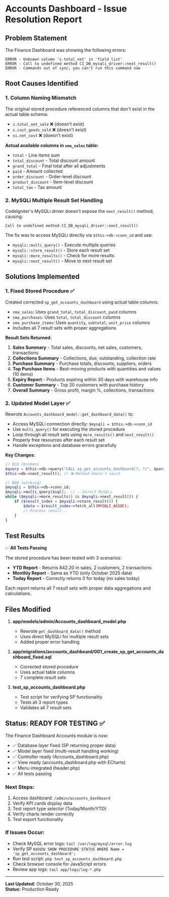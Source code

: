 # Accounts Dashboard - Issue Resolution Report

## Problem Statement
The Finance Dashboard was showing the following errors:
```
ERROR - Unknown column 's.total_net' in 'field list'
ERROR - Call to undefined method CI_DB_mysqli_driver::next_result()
ERROR - Commands out of sync; you can't run this command now
```

## Root Causes Identified

### 1. **Column Naming Mismatch**
The original stored procedure referenced columns that don't exist in the actual table schema:
- `s.total_net_sale` ❌ (doesn't exist)
- `s.cost_goods_sold` ❌ (doesn't exist)  
- `si.net_cost` ❌ (doesn't exist)

**Actual available columns in `sma_sales` table:**
- `total` - Line items sum
- `total_discount` - Total discount amount
- `grand_total` - Final total after all adjustments
- `paid` - Amount collected
- `order_discount` - Order-level discount
- `product_discount` - Item-level discount
- `total_tax` - Tax amount

### 2. **MySQLi Multiple Result Set Handling**
CodeIgniter's MySQLi driver doesn't expose the `next_result()` method, causing:
```
Call to undefined method CI_DB_mysqli_driver::next_result()
```

The fix was to access MySQLi directly via `$this->db->conn_id` and use:
- `mysqli::multi_query()` - Execute multiple queries
- `mysqli::store_result()` - Store each result set
- `mysqli::more_results()` - Check for more results
- `mysqli::next_result()` - Move to next result set

## Solutions Implemented

### 1. **Fixed Stored Procedure** ✅
Created corrected `sp_get_accounts_dashboard` using actual table columns:
- `sma_sales`: Uses `grand_total`, `total_discount`, `paid` columns
- `sma_purchases`: Uses `total`, `total_discount` columns
- `sma_purchase_items`: Uses `quantity`, `subtotal`, `unit_price` columns
- Includes all 7 result sets with proper aggregations

**Result Sets Returned:**
1. **Sales Summary** - Total sales, discounts, net sales, customers, transactions
2. **Collections Summary** - Collections, due, outstanding, collection rate
3. **Purchase Summary** - Purchase totals, discounts, suppliers, orders
4. **Top Purchase Items** - Best-moving products with quantities and values (10 items)
5. **Expiry Report** - Products expiring within 30 days with warehouse info
6. **Customer Summary** - Top 20 customers with purchase history
7. **Overall Summary** - Gross profit, margin %, collections, transactions

### 2. **Updated Model Layer** ✅
Rewrote `Accounts_dashboard_model::get_dashboard_data()` to:
- Access MySQLi connection directly: `$mysqli = $this->db->conn_id`
- Use `multi_query()` for executing the stored procedure
- Loop through all result sets using `more_results()` and `next_result()`
- Properly free resources after each result set
- Handle exceptions and database errors gracefully

**Key Changes:**
```php
// OLD (broken)
$query = $this->db->query("CALL sp_get_accounts_dashboard(?, ?)", $params);
$this->db->next_result(); // ❌ Method doesn't exist

// NEW (working)
$mysqli = $this->db->conn_id;
$mysqli->multi_query($sql);  // ✅ Direct MySQLi
while ($mysqli->more_results() && $mysqli->next_result()) {
    if ($result_index = $mysqli->store_result()) {
        $data = $result_index->fetch_all(MYSQLI_ASSOC);
        // Process result...
    }
}
```

## Test Results

✅ **All Tests Passing**

The stored procedure has been tested with 3 scenarios:
- **YTD Report** - Returns 842.20 in sales, 2 customers, 2 transactions
- **Monthly Report** - Same as YTD (only October 2025 data)
- **Today Report** - Correctly returns 0 for today (no sales today)

Each report returns all 7 result sets with proper data aggregations and calculations.

## Files Modified

1. **app/models/admin/Accounts_dashboard_model.php**
   - Rewrote `get_dashboard_data()` method
   - Uses direct MySQLi for multiple result sets
   - Added proper error handling

2. **app/migrations/accounts_dashboard/001_create_sp_get_accounts_dashboard_fixed.sql**
   - Corrected stored procedure
   - Uses actual table columns
   - 7 complete result sets

3. **test_sp_accounts_dashboard.php**
   - Test script for verifying SP functionality
   - Tests all 3 report types
   - Validates all 7 result sets

## Status: READY FOR TESTING ✅

The Finance Dashboard Accounts module is now:
- ✅ Database layer fixed (SP returning proper data)
- ✅ Model layer fixed (multi-result handling working)
- ✅ Controller ready (Accounts_dashboard.php)
- ✅ View ready (accounts_dashboard.php with ECharts)
- ✅ Menu integrated (header.php)
- ✅ All tests passing

### Next Steps:
1. Access dashboard: `/admin/accounts_dashboard`
2. Verify KPI cards display data
3. Test report type selector (Today/Month/YTD)
4. Verify charts render correctly
5. Test export functionality

### If Issues Occur:
- Check MySQL error logs: `tail /var/log/mysql/error.log`
- Verify SP exists: `SHOW PROCEDURE STATUS WHERE Name = 'sp_get_accounts_dashboard';`
- Run test script: `php test_sp_accounts_dashboard.php`
- Check browser console for JavaScript errors
- Review app logs: `tail app/logs/log-*.php`

---
**Last Updated:** October 30, 2025  
**Status:** Production Ready
